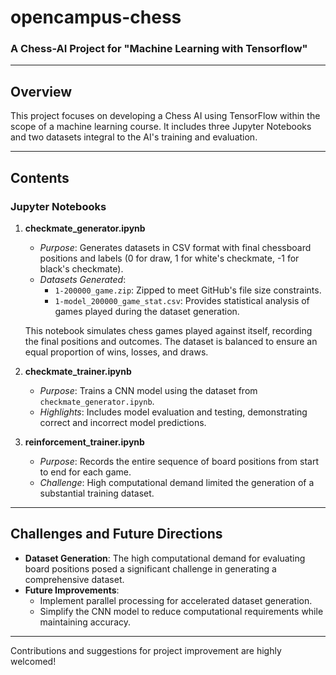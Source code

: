 # opencampus-chess
### A Chess-AI Project for "Machine Learning with Tensorflow"

---

## Overview
This project focuses on developing a Chess AI using TensorFlow within the scope of a machine learning course. It includes three Jupyter Notebooks and two datasets integral to the AI's training and evaluation.

---

## Contents
### Jupyter Notebooks
1. **checkmate_generator.ipynb**
   - *Purpose*: Generates datasets in CSV format with final chessboard positions and labels (0 for draw, 1 for white's checkmate, -1 for black's checkmate).
   - *Datasets Generated*:
     - `1-200000_game.zip`: Zipped to meet GitHub's file size constraints.
     - `1-model_200000_game_stat.csv`: Provides statistical analysis of games played during the dataset generation.

   This notebook simulates chess games played against itself, recording the final positions and outcomes. The dataset is balanced to ensure an equal proportion of wins, losses, and draws.

2. **checkmate_trainer.ipynb**
   - *Purpose*: Trains a CNN model using the dataset from `checkmate_generator.ipynb`.
   - *Highlights*: Includes model evaluation and testing, demonstrating correct and incorrect model predictions.

3. **reinforcement_trainer.ipynb**
   - *Purpose*: Records the entire sequence of board positions from start to end for each game.
   - *Challenge*: High computational demand limited the generation of a substantial training dataset.

---

## Challenges and Future Directions
- **Dataset Generation**: The high computational demand for evaluating board positions posed a significant challenge in generating a comprehensive dataset.
- **Future Improvements**:
  - Implement parallel processing for accelerated dataset generation.
  - Simplify the CNN model to reduce computational requirements while maintaining accuracy.

---

Contributions and suggestions for project improvement are highly welcomed!
